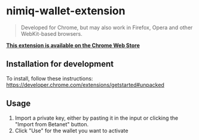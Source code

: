 # nimiq-wallet-extension

> Developed for Chrome, but may also work in Firefox, Opera and other WebKit-based browsers.

**[This extension is available on the Chrome Web Store](https://chrome.google.com/webstore/detail/nima-nimiq-wallet-manager/jfijpdoopiaiahclhnfoibiohfnjpcfo)**

## Installation for development
To install, follow these instructions: https://developer.chrome.com/extensions/getstarted#unpacked

## Usage

1. Import a private key, either by pasting it in the input or clicking the "Import from Betanet" button.
2. Click "Use" for the wallet you want to activate
